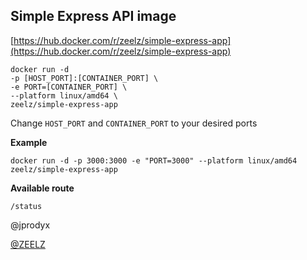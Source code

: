 ## Simple Express API image

[https://hub.docker.com/r/zeelz/simple-express-app](https://hub.docker.com/r/zeelz/simple-express-app)

```
docker run -d
-p [HOST_PORT]:[CONTAINER_PORT] \
-e PORT=[CONTAINER_PORT] \
--platform linux/amd64 \
zeelz/simple-express-app
```

Change `HOST_PORT` and `CONTAINER_PORT` to your desired ports

**Example**

`docker run -d -p 3000:3000 -e "PORT=3000" --platform linux/amd64 zeelz/simple-express-app`

**Available route**

`/status`

@jprodyx

[@ZEELZ](https://twitter.com/zeelz)
